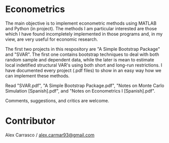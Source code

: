 # Econometrics

The main objective is to implement econometric methods using MATLAB and Python (in project). The methods I am particular interested are those which I have found incompletely implemented in those programs and, in my view, are very useful for economic research.

The first two projects in this respository are "A Simple Bootstrap Package" and "SVAR". The first one contains bootstrap techniques to deal with both random sample and dependent data, while the later is mean to estimate local indetified structural VAR's using both short and long-run restrictions. I have documented every project (.pdf files) to show in an easy way how we can implement these methods.

Read "SVAR.pdf", "A Simple Bootstrap Package.pdf", "Notes on Monte Carlo Simulation [Spanish].pdf", and "Notes on Econometrics I [Spanish].pdf".

Comments, suggestions, and critics are welcome.

# Contributor
Alex Carrasco / alex.carmar93@gmail.com
